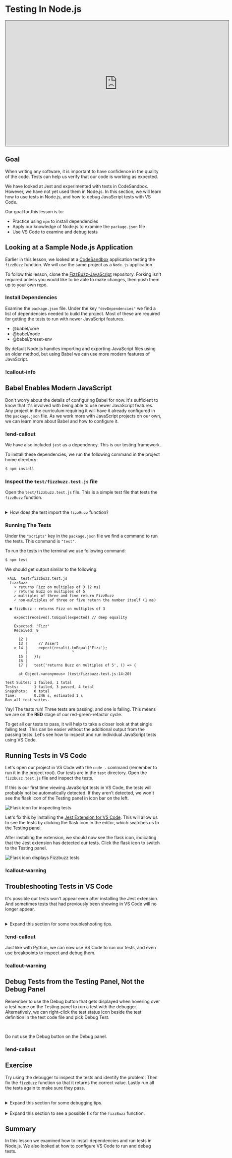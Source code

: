 # Testing In Node.js

<iframe src="https://adaacademy.hosted.panopto.com/Panopto/Pages/Embed.aspx?pid=669a9f30-b65b-47ce-b80d-ade101895c32&autoplay=false&offerviewer=true&showtitle=true&showbrand=false&captions=true&interactivity=all" height="405" width="720" style="border: 1px solid #464646;" allowfullscreen allow="autoplay"></iframe>

## Goal

When writing any software, it is important to have confidence in the quality of the code. Tests can help us verify that our code is working as expected.

We have looked at Jest and experimented with tests in CodeSandbox.  However, we have not yet used them in Node.js. In this section, we will learn how to use tests in Node.js, and how to debug JavaScript tests with VS Code.

Our goal for this lesson is to:

- Practice using `npm` to install dependencies
- Apply our knowledge of Node.js to examine the `package.json` file
- Use VS Code to examine and debug tests

## Looking at a Sample Node.js Application

Earlier in this lesson, we looked at a [CodeSandbox](https://codesandbox.io/s/fizzbuzz-with-tests-riytqu?file=/test/fizzbuzz.test.js) application testing the `fizzBuzz` function. We will use the same project as a `Node.js` application.  

To follow this lesson, clone the [FizzBuzz-JavaScript](https://github.com/AdaGold/fizzbuzz_javascript) repository. Forking isn't required unless you would like to be able to make changes, then push them up to your own repo.

### Install Dependencies

Examine the `package.json` file.  Under the key `"devDependencies"` we find a list of dependencies needed to build the project.  Most of these are required for getting the tests to run with newer JavaScript features.

- @babel/core
- @babel/node
- @babel/preset-env

By default Node.js handles importing and exporting JavaScript files using an older method, but using Babel we can use more modern features of JavaScript.

<!-- available callout types: info, success, warning, danger, secondary, star  -->
### !callout-info

## Babel Enables Modern JavaScript

Don't worry about the details of configuring Babel for now. It's sufficient to know that it's involved with being able to use newer JavaScript features. Any project in the curriculum requiring it will have it already configured in the `package.json` file. As we work more with JavaScript projects on our own, we can learn more about Babel and how to configure it.

### !end-callout

We have also included `jest` as a dependency.  This is our testing framework.

To install these dependencies, we run the following command in the project home directory:

```bash
$ npm install
```

### Inspect the `test/fizzbuzz.test.js` file

Open the `test/fizzbuzz.test.js` file.  This is a simple test file that tests the `fizzBuzz` function.  

<br/>

<details>
<summary>How does the test import the <code>fizzBuzz</code> function?</summary>

The test imports the `fizzBuzz` function with the statement
```js  
import { fizzBuzz } from '../src/fizzbuzz';
```

This code looks for an exported symbol in `src/fizzbuzz.js` named `fizzBuzz` and imports it into the test file under the name `fizzBuzz`. Destructuring syntax, as shown here, is the usual way to write this, since it expresses all of that in a clear and concise fashion.

</details>

### Running The Tests

Under the `"scripts"` key in the `package.json` file we find a command to run the tests.  This command is `"test"`.

To run the tests in the terminal we use following command:

```bash
$ npm test
```

We should get output similar to the following:

```
 FAIL  test/fizzbuzz.test.js
  fizzBuzz
    ✕ returns Fizz on multiples of 3 (2 ms)
    ✓ returns Buzz on multiples of 5
    ✓ multiples of three and five return FizzBuzz
    ✓ non-multiples of three or five return the number itself (1 ms)

  ● fizzBuzz › returns Fizz on multiples of 3

    expect(received).toEqual(expected) // deep equality

    Expected: "Fizz"
    Received: 9

      12 |
      13 |     // Assert
    > 14 |     expect(result).toEqual('Fizz');
         |                    ^
      15 |   });
      16 |
      17 |   test('returns Buzz on multiples of 5', () => {

      at Object.<anonymous> (test/fizzbuzz.test.js:14:20)

Test Suites: 1 failed, 1 total
Tests:       1 failed, 3 passed, 4 total
Snapshots:   0 total
Time:        0.246 s, estimated 1 s
Ran all test suites.
```

Yay!  The tests run!  Three tests are passing, and one is failing.  This means we are on the **RED** stage of our red-green-refactor cycle.

To get all our tests to pass, it will help to take a closer look at that single failing test. This can be easier without the additional output from the passing tests. Let's see how to inspect and run individual JavaScript tests using VS Code.


## Running Tests in VS Code

Let's open our project in VS Code with the `code .` command (remember to run it in the project root).  Our tests are in the `test` directory. Open the `fizzbuzz.test.js` file and inspect the tests.

If this is our first time viewing JavaScript tests in VS Code, the tests will probably not be automatically detected. If they aren't detected, we won't see the flask icon of the Testing panel in icon bar on the left.

![Flask icon for inspecting tests](../assets/tests__testing-in-node__flask-icon.png)

Let's fix this by installing the [Jest Extension for VS Code](https://marketplace.visualstudio.com/items?itemName=Orta.vscode-jest). This will allow us to see the tests by clicking the flask icon in the editor, which switches us to the Testing panel.

After installing the extension, we should now see the flask icon, indicating that the Jest extension has detected our tests. Click the flask icon to switch to the Testing panel.

![Flask icon displays Fizzbuzz tests](../assets/tests__testing-in-node__tests-detected-by-jest-extension.png)

<!-- available callout types: info, success, warning, danger, secondary, star  -->
### !callout-warning

## Troubleshooting Tests in VS Code

It's possible our tests won't appear even after installing the Jest extension. And sometimes tests that had previously been showing in VS Code will no longer appear.

<br/>

<details>
<summary>Expand this section for some troubleshooting tips.</summary>

We should first ensure there are no syntax errors in our code, either in the tests or in the code being used by the tests. Check the Problems tab in VS Code to see if there are any errors. If there are, fix them and try again. If nothing is jumping out at us, we can try running the tests from the terminal with `npm test` to see if there are any syntax errors reported there.

<br/>

If the tests are running from the terminal, but VS Code still doesn't see them, we may need to start the "test runner" manually. Open the Command Palette (⇧⌘P) and type `runner`. Look for the option `Jest: Start All Runners` and select it. This should start the runner and display the tests.

<br/>

If none of the above tips help, restarting VS Code sometimes fixes the problem (be sure to quit _all_ running instances with ⌘Q, not just the current window), as can reinstalling the Jest extension.

</details>

### !end-callout

Just like with Python, we can now use VS Code to run our tests, and even use breakpoints to inspect and debug them.

<!-- available callout types: info, success, warning, danger, secondary, star  -->
### !callout-warning

## Debug Tests from the Testing Panel, Not the Debug Panel

Remember to use the Debug button that gets displayed when hovering over a test name on the Testing panel to run a test with the debugger. Alternatively, we can right-click the test status icon beside the test definition in the test code file and pick Debug Test.

<br/>

Do not use the Debug button on the Debug panel.

### !end-callout

## Exercise

Try using the debugger to inspect the tests and identify the problem.  Then fix the `fizzBuzz` function so that it returns the correct value.  Lastly run all the tests again to make sure they pass.

<br/>

<details>
<summary>Expand this section for some debugging tips.</summary>

To start thinking about what might be going wrong with the failing test, we should consider what the test expected and what it received.

The test expected the string `'Fizz'`, but it received the number `9`. The name of the test implies we are testing the behavior when the input is a multiple of three, and nine is in fact a multiple of three. The `fizzBuzz` function is _supposed_ to return `'Fizz'` when given a multiple of three. Taken all together, this suggests that the test is correct (we should always confirm this assumption) and that it's the `fizzBuzz` function which is not returning the correct value when given a multiple of three.

So now we turn our attention to the `fizzBuzz` function itself. For a small function like this, it's certainly possible that a visual inspection of the code will reveal the problem. But we can also use the debugger to step through the function and see what it's doing.

To do this, we set a breakpoint on the first line _inside_ the `fizzBuzz` function. Click in the gutter area to the left of the line number of the first line of code in `fizzBuzz`, line two. A red dot will appear, indicating a breakpoint has been set.

Next, we run the failing test under the debugger. With the Testing panel open, hover over the failing test name, and click the Debug button that appears. Now when the test calls `fizzBuzz`, it will encounter the breakpoint and pause execution just before running any of the code within the function. If we ran the test with the Run button as usual, the breakpoint would be ignored.

With the test execution paused, we can inspect each line of code before it runs, and predict what the behavior will be based on the current variable values. Will a comparison be true or false? Will a condition be met or not? Debugging isn't a passive process of repeatedly clicking the Step Over button and hoping for the best. It's an active process of thinking about what the code is doing, and what we expect it to do, and then stepping through the code to see if our expectations are met.

In this case, we're getting back a number from `fizzBuzz` rather than the desired `'Fizz'` string. Which branch results in a number being returned? As the code is currently written, what logical conditions are covered by that branch? Make a prediction about how the code will behave then step through the code to see if your prediction is correct.

We see that there are branches that handle the cases of the input being a multiple of fifteen (that is, a multiple of both three and five), and of the input being a multiple of five. Any other case will be handled by the `else` branch, which returns the original input. `fizzBuzz` is supposed to return `'Fizz'` when the input is a multiple of three, but there is no condition checking for that case.

We can fix this by adding a condition that checks for multiples of three, and returns `'Fizz'`. Be sure to think about the order of the conditions. Does it matter where in the sequence of conditions we add our code checking for multiples of three? Why or why not?

Again, for a small example like this, it may not be necessary to fire up the debugger and step through our code. But as our code grows in complexity, the debugger becomes an invaluable tool for understanding what our code is doing, and for identifying and fixing problems. We can build our comfort with the debugger by using it on small examples like this, where we may already have a fairly good idea about what's going on.

</details>

<br/>

<details>
<summary>Expand this section to see a possible fix for the <code>fizzBuzz</code> function.</summary>

```js
export const fizzBuzz = (num) => {
  if (num % 15 === 0) {
    return 'FizzBuzz';
  } else if (num % 3 === 0) {  // check for multiples of three
    return 'Fizz';             // and return 'Fizz'
  } else if (num % 5 === 0) {
    return 'Buzz';
  } else {
    return num;
  }
};
```

</details>

## Summary

In this lesson we examined how to install dependencies and run tests in Node.js. We also looked at how to configure VS Code to run and debug tests.
